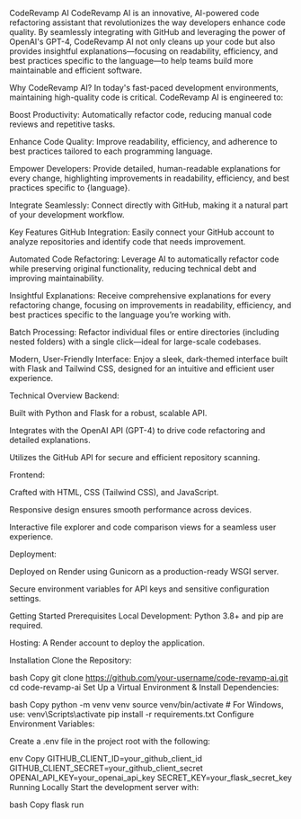 CodeRevamp AI
CodeRevamp AI is an innovative, AI-powered code refactoring assistant that revolutionizes the way developers enhance code quality. By seamlessly integrating with GitHub and leveraging the power of OpenAI's GPT-4, CodeRevamp AI not only cleans up your code but also provides insightful explanations—focusing on readability, efficiency, and best practices specific to the language—to help teams build more maintainable and efficient software.

Why CodeRevamp AI?
In today's fast-paced development environments, maintaining high-quality code is critical. CodeRevamp AI is engineered to:

Boost Productivity: Automatically refactor code, reducing manual code reviews and repetitive tasks.

Enhance Code Quality: Improve readability, efficiency, and adherence to best practices tailored to each programming language.

Empower Developers: Provide detailed, human-readable explanations for every change, highlighting improvements in readability, efficiency, and best practices specific to {language}.

Integrate Seamlessly: Connect directly with GitHub, making it a natural part of your development workflow.

Key Features
GitHub Integration:
Easily connect your GitHub account to analyze repositories and identify code that needs improvement.

Automated Code Refactoring:
Leverage AI to automatically refactor code while preserving original functionality, reducing technical debt and improving maintainability.

Insightful Explanations:
Receive comprehensive explanations for every refactoring change, focusing on improvements in readability, efficiency, and best practices specific to the language you’re working with.

Batch Processing:
Refactor individual files or entire directories (including nested folders) with a single click—ideal for large-scale codebases.

Modern, User-Friendly Interface:
Enjoy a sleek, dark-themed interface built with Flask and Tailwind CSS, designed for an intuitive and efficient user experience.

Technical Overview
Backend:

Built with Python and Flask for a robust, scalable API.

Integrates with the OpenAI API (GPT-4) to drive code refactoring and detailed explanations.

Utilizes the GitHub API for secure and efficient repository scanning.

Frontend:

Crafted with HTML, CSS (Tailwind CSS), and JavaScript.

Responsive design ensures smooth performance across devices.

Interactive file explorer and code comparison views for a seamless user experience.

Deployment:

Deployed on Render using Gunicorn as a production-ready WSGI server.

Secure environment variables for API keys and sensitive configuration settings.

Getting Started
Prerequisites
Local Development:
Python 3.8+ and pip are required.

Hosting:
A Render account to deploy the application.

Installation
Clone the Repository:

bash
Copy
git clone https://github.com/your-username/code-revamp-ai.git
cd code-revamp-ai
Set Up a Virtual Environment & Install Dependencies:

bash
Copy
python -m venv venv
source venv/bin/activate  # For Windows, use: venv\Scripts\activate
pip install -r requirements.txt
Configure Environment Variables:

Create a .env file in the project root with the following:

env
Copy
GITHUB_CLIENT_ID=your_github_client_id
GITHUB_CLIENT_SECRET=your_github_client_secret
OPENAI_API_KEY=your_openai_api_key
SECRET_KEY=your_flask_secret_key
Running Locally
Start the development server with:

bash
Copy
flask run
